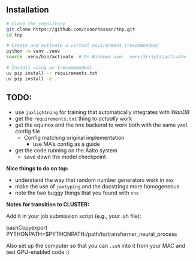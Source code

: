 ## Installation

```bash
# Clone the repository
git clone https://github.com/conorhassan/tnp.git
cd tnp

# Create and activate a virtual environment (recommended)
python -m venv .venv
source .venv/bin/activate  # On Windows use: .venv\Scripts\activate

# Install using uv (recommended)
uv pip install -r requirements.txt
uv pip install -e .
```

## TODO: 

- use `jaxlightning` for training that automatically integrates with *WanDB*
- get the `requirements.txt` thing to *actually* work
- get the equinox and the nnx backend to work both with the same `yaml` config file
  - Config matching original implementation
    - use MA's config as a guide
- get the code running on the Aalto system
    - save down the model checkpoint 

**Nice things to do on top:** 

- understand the way that random number generators work in `nnx`
- make the use of `jaxtyping` and the docstrings more homogeneous
- note the two buggy things that you found with `nnx`


**Notes for transition to CLUSTER:**

Add it in your job submission script (e.g., your .sh file):

bashCopyexport PYTHONPATH=$PYTHONPATH:/path/to/transformer_neural_process

Also set up the computer so that you can `.ssh` into it from your MAC and test GPU-enabled code :) 
